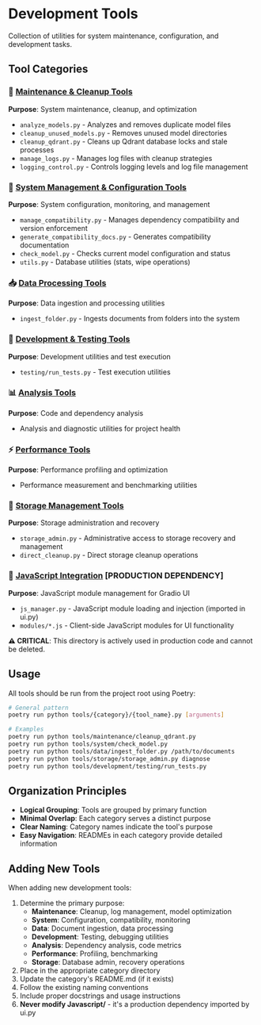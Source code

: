 # Development Tools

Collection of utilities for system maintenance, configuration, and development tasks.

## Tool Categories

### 🧹 [Maintenance & Cleanup Tools](./maintenance/)
**Purpose**: System maintenance, cleanup, and optimization
- `analyze_models.py` - Analyzes and removes duplicate model files
- `cleanup_unused_models.py` - Removes unused model directories  
- `cleanup_qdrant.py` - Cleans up Qdrant database locks and stale processes
- `manage_logs.py` - Manages log files with cleanup strategies
- `logging_control.py` - Controls logging levels and log file management

### 🔧 [System Management & Configuration Tools](./system/)
**Purpose**: System configuration, monitoring, and management
- `manage_compatibility.py` - Manages dependency compatibility and version enforcement
- `generate_compatibility_docs.py` - Generates compatibility documentation
- `check_model.py` - Checks current model configuration and status
- `utils.py` - Database utilities (stats, wipe operations)

### 📥 [Data Processing Tools](./data/)
**Purpose**: Data ingestion and processing utilities
- `ingest_folder.py` - Ingests documents from folders into the system

### 🧪 [Development & Testing Tools](./development/)
**Purpose**: Development utilities and test execution
- `testing/run_tests.py` - Test execution utilities

### 📊 [Analysis Tools](./analysis/)
**Purpose**: Code and dependency analysis
- Analysis and diagnostic utilities for project health

### ⚡ [Performance Tools](./performance/)
**Purpose**: Performance profiling and optimization
- Performance measurement and benchmarking utilities

### 💾 [Storage Management Tools](./storage/)
**Purpose**: Storage administration and recovery
- `storage_admin.py` - Administrative access to storage recovery and management
- `direct_cleanup.py` - Direct storage cleanup operations

### 🎨 [JavaScript Integration](./Javascript/) **[PRODUCTION DEPENDENCY]**
**Purpose**: JavaScript module management for Gradio UI
- `js_manager.py` - JavaScript module loading and injection (imported in ui.py)
- `modules/*.js` - Client-side JavaScript modules for UI functionality

**⚠️ CRITICAL**: This directory is actively used in production code and cannot be deleted.

## Usage

All tools should be run from the project root using Poetry:

```bash
# General pattern
poetry run python tools/{category}/{tool_name}.py [arguments]

# Examples
poetry run python tools/maintenance/cleanup_qdrant.py
poetry run python tools/system/check_model.py
poetry run python tools/data/ingest_folder.py /path/to/documents
poetry run python tools/storage/storage_admin.py diagnose
poetry run python tools/development/testing/run_tests.py
```

## Organization Principles

- **Logical Grouping**: Tools are grouped by primary function
- **Minimal Overlap**: Each category serves a distinct purpose
- **Clear Naming**: Category names indicate the tool's purpose
- **Easy Navigation**: READMEs in each category provide detailed information

## Adding New Tools

When adding new development tools:

1. Determine the primary purpose:
   - **Maintenance**: Cleanup, log management, model optimization
   - **System**: Configuration, compatibility, monitoring
   - **Data**: Document ingestion, data processing
   - **Development**: Testing, debugging utilities
   - **Analysis**: Dependency analysis, code metrics
   - **Performance**: Profiling, benchmarking
   - **Storage**: Database admin, recovery operations
2. Place in the appropriate category directory
3. Update the category's README.md (if it exists)
4. Follow the existing naming conventions
5. Include proper docstrings and usage instructions
6. **Never modify Javascript/** - it's a production dependency imported by ui.py